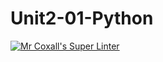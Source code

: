 # Unit2-01-Python
[![Mr Coxall's Super Linter](https://github.com/ICS3U-Programming-VivianaH/Unit2-01-Python/workflows/Mr%20Coxall's%20Super%20Linter/badge.svg)](https://github.com/ICS3U-Programming-VivianaH/Unit2-01-Python/actions/)
